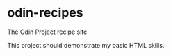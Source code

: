 # odin-recipes
The Odin Project recipe site 

This project should demonstrate my basic HTML skills. 

